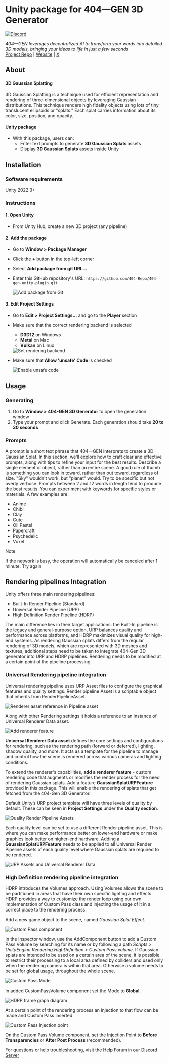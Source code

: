 # Unity package for 404—GEN 3D Generator
[![Discord](https://img.shields.io/discord/1065924238550237194?logo=discord&logoColor=%23FFFFFF&logoSize=auto&label=Discord&labelColor=%235865F2)](https://discord.gg/404gen)

*404—GEN leverages decentralized AI to transform your words into detailed 3D models, bringing your ideas to life in just a few seconds*  
[Project Repo](https://github.com/404-Repo/three-gen-subnet) | [Website](https://404.xyz/) | [X](https://x.com/404gen_)

## About
#### 3D Gaussian Splatting

3D Gaussian Splatting is a technique used for efficient representation and rendering of three-dimensional objects by leveraging Gaussian distributions.
This technique renders high fidelity objects using lots of tiny translucent ellipsoids or "splats." Each splat carries information about its color, size, position, and opacity.

#### Unity package
  
- With this package, users can:
  - Enter text prompts to generate **3D Gaussian Splats** assets
  - Display **3D Gaussian Splats** assets inside Unity

## Installation

### Software requirements
Unity 2022.3+

### Instructions

#### 1. Open Unity
- From Unity Hub, create a new 3D project (any pipeline)

#### 2. Add the package
* Go to **Window > Package Manager**
* Click the **+** button in the top-left corner
* Select **Add package from git URL...**
* Enter this GitHub repository's URL: `https://github.com/404-Repo/404-gen-unity-plugin.git`
  
  <img alt="Add package from Git" src="./Documentation~/Images/PackageManager.png">

#### 3. Edit Project Settings
* Go to **Edit > Project Settings...** and go to the **Player** section
* Make sure that the correct rendering backend is selected
    - **D3D12** on Windows
    - **Metal** on Mac
    - **Vulkan** on Linux


  <img alt="Set rendering backend" src="./Documentation~/Images/ProjectSettingsGraphicsAPI.gif">

* Make sure that **Allow 'unsafe' Code** is checked

  <img alt="Enable unsafe code" src="./Documentation~/Images/EnableUnsafeCode.gif">

## Usage
### Generating
1. Go to **Window > 404-GEN 3D Generator** to open the generation window
2. Type your prompt and click Generate. Each generation should take **20 to 30 seconds**

### Prompts
A prompt is a short text phrase that 404—GEN interprets to create a 3D Gaussian Splat. In this section, we’ll explore how to craft clear and effective prompts, along with tips to refine your input for the best results.
Describe a single element or object, rather than an entire scene. A good rule of thumb is something you can look in toward, rather than out toward, regardless of size. "Sky" wouldn't work, but "planet" would.
Try to be specific but not overly verbose. Prompts between 2 and 12 words in length tend to produce the best results.
You can experiment with keywords for specific styles or materials. A few examples are:
  - Anime
  - Chibi
  - Clay
  - Cute
  - Oil Pastel
  - Papercraft
  - Psychedelic
  - Voxel

> [!NOTE]
> If the network is busy, the operation will automatically be canceled after 1 minute. Try again

## Rendering pipelines Integration
Unity offers three main rendering pipelines:
 - Built-In Render Pipeline (Standard) 
 - Universal Render Pipeline (URP) 
 - High Definition Render Pipeline (HDRP)

The main difference lies in their target applications: the Built-In pipeline is the legacy and general-purpose option, URP balances quality and performance across platforms, and HDRP maximizes visual quality for high-end systems.
As rendering Gaussian splats differs from the regular rendering of 3D models, which are represented with 3D meshes and textures, additional steps need to be taken to integrate 404-Gen 3D generator into URP and HDRP pipelines.
Rendering needs to be modified at a certain point of the pipeline processing.

### Universal Rendering pipeline integration
Universal rendering pipeline uses URP Asset files to configure the graphical features and quality settings.
Render pipeline Asset is a scriptable object that inherits from RenderPipelineAsset.

<img alt="Renderer asset reference in Pipeline asset" src="./Documentation~/Images/Renderer asset reference in Pipeline asset.png">

Along with other Rendering settings it holds a reference to an instance of Universal Renderer Data asset.

<img alt="Add renderer feature" src="./Documentation~/Images/Add renderer Feature.png">

**Universal Renderer Data asset** defines the core settings and configurations for rendering, such as the rendering path (forward or deferred), lighting, shadow quality, and more.
It acts as a template for the pipeline to manage and control how the scene is rendered across various cameras and lighting conditions.

To extend the renderer's capabilities, **add a renderer feature** - custom rendering code that augments or modifies the render process for the need of rendering Gaussian splats.
Add a feature **GaussianSplatURPFeature** provided in this package.
This will enable the rendering of splats that get fetched from the 404-Gen 3D Generator.

Default Unity’s URP project template will have three levels of quality by default. These can be seen in **Project Settings** under the **Quality section**.

<img alt="Quality Render Pipeline Assets" src="./Documentation~/Images/Quality Render Pipeline Assets.png">

Each quality level can be set to use a different Render pipeline asset. This is where you can make performance better on lower-end hardware or make graphics look better on higher-end hardware. Adding a **GaussianSplatURPFeature** needs to be applied to all Universal Render Pipeline assets of each quality level where Gaussian splats are required to be rendered.

<img alt="URP Assets and Universal Renderer Data" src="./Documentation~/Images/URP Assets and Universal Renderer Data.png">

### High Definition rendering pipeline integration 

HDRP introduces the Volumes approach. Using Volumes allows the scene to be partitioned in areas that have their own specific lighting and effects. HDRP provides a way to customize the render loop using our own implementation of Custom Pass class and injecting the usage of it in a correct place to the rendering process.

Add a new game object to the scene, named *Gaussian Splat Effect*.

<img alt="Custom Pass component" src="./Documentation~/Images/Custom Pass component.png">

In the Inspector window, use the AddComponent button to add a Custom Pass Volume by searching for its name or by following a path
*Scripts > UnityEngine.Rendering.HighDefinition > Custom Pass volume*.
If Gaussian splats are intended to be used on a certain area of the scene, it is possible to restrict their processing to a local area defined by colliders and used only when the rendering camera is within that area. Otherwise a volume needs to be set for global usage, throughout the whole scene.

<img alt="Custom Pass Mode" src="./Documentation~/Images/Custom Pass Mode.png">

In added CustomPassVolume component set the Mode to **Global**.

<img alt="HDRP frame graph diagram" src="./Documentation~/Images/HDRP frame graph diagram.png">

At a certain point of the rendering process an injection to that flow can be made and Custom Pass inserted.

<img alt="Custom Pass Injection point" src="./Documentation~/Images/Custom Pass Injection point.png">

On the Custom Pass Volume component, set the Injection Point to **Before Transparencies** or **After Post Process** (recommended).


For questions or help troubleshooting, visit the Help Forum in our [Discord Server](https://discord.gg/404gen)
